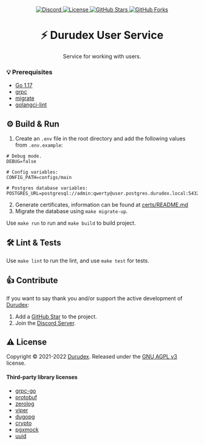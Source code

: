 <div align="center">
    <a href="https://discord.gg/4qcXbeVehZ">
        <img alt="Discord" src="https://img.shields.io/discord/882288646517035028?label=%F0%9F%92%AC%20discord">
    </a>
    <a href="https://github.com/durudex/durudex-user-service/blob/main/COPYING">
        <img alt="License" src="https://img.shields.io/github/license/durudex/durudex-user-service?label=%F0%9F%93%95%20license">
    </a>
    <a href="https://github.com/durudex/durudex-user-service/stargazers">
        <img alt="GitHub Stars" src="https://img.shields.io/github/stars/durudex/durudex-user-service?label=%E2%AD%90%20stars&logo=sdf">
    </a>
    <a href="https://github.com/durudex/durudex-user-service/network">
        <img alt="GitHub Forks" src="https://img.shields.io/github/forks/durudex/durudex-user-service?label=%F0%9F%93%81%20forks">
    </a>
</div>

<h1 align="center">⚡️ Durudex User Service</h1>

<p align="center">
Service for working with users.
</p>

### 💡 Prerequisites
+ [Go 1.17](https://golang.org/)
+ [grpc](https://grpc.io/docs/languages/go/quickstart/)
+ [migrate](https://github.com/golang-migrate/migrate/tree/master/cmd/migrate)
+ [golangci-lint](https://golangci-lint.run/usage/install/)

## ⚙️ Build & Run
1) Create an `.env` file in the root directory and add the following values from `.env.example`:
```env
# Debug mode.
DEBUG=false

# Config variables:
CONFIG_PATH=configs/main

# Postgres database variables:
POSTGRES_URL=postgresql://admin:qwerty@user.postgres.durudex.local:5432/durudex
```
2) Generate certificates, information can be found at [certs/README.md](certs/README.md)
3) Migrate the database using `make migrate-up`.

Use `make run` to run and `make build` to build project.

## 🛠 Lint & Tests
Use `make lint` to run the lint, and use `make test` for tests.

## 👍 Contribute
If you want to say thank you and/or support the active development of [Durudex](https://github.com/durudex):
1) Add a [GitHub Star](https://github.com/durudex/durudex-user-service/stargazers) to the project.
2) Join the [Discord Server](https://discord.gg/4qcXbeVehZ).

## ⚠️ License
Copyright © 2021-2022 [Durudex](https://github.com/durudex). Released under the [GNU AGPL v3](https://www.gnu.org/licenses/agpl-3.0.html) license.

#### Third-party library licenses
+ [grpc-go](https://github.com/grpc/grpc-go/blob/master/LICENSE)
+ [protobuf](https://github.com/protocolbuffers/protobuf/blob/master/LICENSE)
+ [zerolog](https://github.com/rs/zerolog/blob/master/LICENSE)
+ [viper](https://github.com/spf13/viper/blob/master/LICENSE)
+ [dugopg](https://github.com/durudex/dugopg/blob/master/LICENSE)
+ [crypto](https://github.com/golang/crypto/blob/master/LICENSE)
+ [pgxmock](https://github.com/pashagolub/pgxmock/blob/master/LICENSE)
+ [uuid](https://github.com/gofrs/uuid/blob/master/LICENSE)
